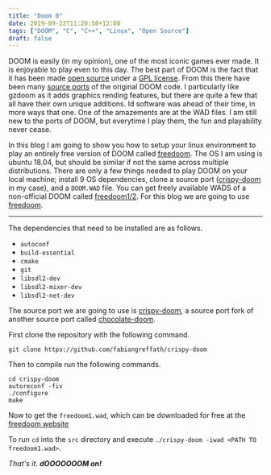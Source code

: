 ```yaml
---
title: "Doom 0"
date: 2019-09-22T11:20:58+12:00
tags: ["DOOM", "C", "C++", "Linux", "Open Source"]
draft: false
---
```


DOOM is easily (in my opinion), one of the most iconic games ever made. It is enjoyable to play even to this day. The best part of DOOM is the fact that it has been made [open source](https://github.com/id-Software/DOOM) under a [GPL license](https://doomwiki.org/wiki/Linux_Doom). From this there have been many [source ports](https://doomwiki.org/wiki/Source_port) of the original DOOM code. I particularly like gzdoom as it adds graphics rending features, but there are quite a few that all have their own unique additions. Id software was ahead of their time, in more ways that one. One of the amazements are at the WAD files. 
I am still new to the ports of DOOM, but everytime I play them, the fun and playability never cease.

In this blog I am going to show you how to setup your linux environment to play an entirely free version of DOOM called [freedoom](https://freedoom.github.io/). The OS I am using is ubuntu 18.04, but should be similar if not the same across multiple distributions. There are only a few things needed to play DOOM on your local machine; install 9 OS dependencies, clone a source port ([crispy-doom](https://github.com/fabiangreffrath/crispy-doom) in my case), and a `DOOM.WAD` file. You can get freely available WADS of a non-official DOOM called [freedoom1/2](https://freedoom.github.io/download.html). For this blog we are going to use [freedoom](https://freedoom.github.io).

---

The dependencies that need to be installed are as follows.

* `autoconf`
* `build-essential`
* `cmake`
* `git`
* `libsdl2-dev`
* `libsdl2-mixer-dev`
* `libsdl2-net-dev`

The source port we are going to use is [crispy-doom](https://github.com/fabiangreffrath/crispy-doom), a source port fork of another source port called [chocolate-doom](https://github.com/chocolate-doom/chocolate-doom).

First clone the repository with the following command.

`git clone https://github.com/fabiangreffath/crispy-doom`

Then to compile run the following commands.

```
cd crispy-doom
autoreconf -fiv
./configure
make
``` 

Now to get the `freedoom1.wad`, which can be downloaded for free at the [freedoom website](https://freedoom.github.io/download.html)

To run `cd` into the `src` directory and execute `./crispy-doom -iwad <PATH TO freedoom1.wad>`.

*That's it*. ***dOOOOOOOM on!***
